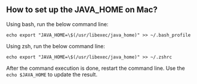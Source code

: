 ## How to set up the JAVA_HOME on Mac?

   Using bash, run the below command line:

   ```shell
   echo export "JAVA_HOME=\$(/usr/libexec/java_home)" >> ~/.bash_profile
   ```

   Using zsh, run the below command line:

   ```shell
   echo export "JAVA_HOME=\$(/usr/libexec/java_home)" >> ~/.zshrc
   ```

   After the command execution is done, restart the command line. Use the ```echo $JAVA_HOME``` to update the result.
